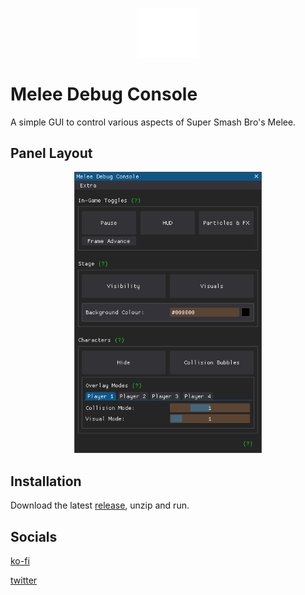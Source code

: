 <p align="center">
<img src="resources/mdc_ico.png" alt="Melee Debug Console Logo" width="100"/>
</p>

# Melee Debug Console
A simple GUI to control various aspects of Super Smash Bro's Melee.

## Panel Layout
<p align="center">
<img src="resources/panel_preview.png" alt="Panel preview" width="300"/>
</p>

## Installation
Download the latest [release](https://github.com/sadkellz/Melee-Debug-Console/releases),
unzip and run.

## Socials
[ko-fi](https://ko-fi.com/sadkellz)

[twitter](https://twitter.com/sadkellz)
